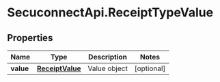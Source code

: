 # SecuconnectApi.ReceiptTypeValue

## Properties
Name | Type | Description | Notes
------------ | ------------- | ------------- | -------------
**value** | [**ReceiptValue**](ReceiptValue.md) | Value object | [optional] 


